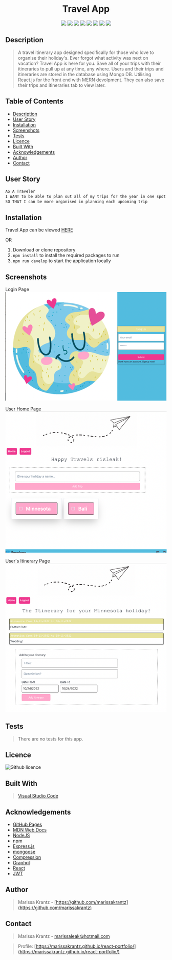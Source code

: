 <h1 align="center">Travel App</h1>
  
<p align="center">
    <img src="https://img.shields.io/badge/VisualStudioCode-blue"/>
    <img src="https://img.shields.io/badge/Javascript-yellow" />
    <img src="https://img.shields.io/badge/-MongoDB-red" />
    <img src="https://img.shields.io/badge/-Express-brightgreen" />
    <img src="https://img.shields.io/badge/-React-blueviolet"/>
    <img src="https://img.shields.io/badge/-Node.js-yellowgreen" />
    <img src="https://img.shields.io/badge/-GraphQL-red" />
    <img src="https://img.shields.io/badge/-ChakraUI-9cf" />
</p>

## Description

> A travel itinerary app designed specifically for those who love to organise their holiday's. Ever forgot what activity was next on vacation? Travel App is here for you. Save all of your trips with their itineraries to pull up at any time, any where. Users and their trips and itineraries are stored in the database using Mongo DB. Utilising React.js for the front end with MERN devolpment. They can also save their trips and itineraries tab to view later. 

 ## Table of Contents 
  - [Description](#description)
  - [User Story](#user-story)
  - [Installation](#installation)
  - [Screenshots](#screenshots)
  - [Tests](#tests)
  - [Licence](#licence)
  - [Built With](#built-with)
  - [Acknowledgements](#acknowledgements)
  - [Author](#author)
  - [Contact](#contact)

## User Story
```
AS A Traveler
I WANT to be able to plan out all of my trips for the year in one spot 
SO THAT I can be more organised in planning each upcoming trip
```

## Installation

Travel App can be viewed [HERE]() 

OR

1. Download or clone repository
2. `npm install` to install the required packages to run
3. `npm run develop` to start the application locally

## Screenshots

Login Page
<img src="client\src\components\images\screenshotLogin.jpg" alt= "Screenshot of travl app landing page">

User Home Page
<img src="client\src\components\images\screenshotHome.jpg" alt= "Screenshot of users home page">

User's Itinerary Page
<img src="client\src\components\images\screenshotItinerary.jpg" alt= "Screenshot of users itinerary page">

## Tests

> There are no tests for this app.

## Licence

![Github licence](http://img.shields.io/badge/license-MIT-blue.svg)

## Built With

> [Visual Studio Code](https://code.visualstudio.com/)

## Acknowledgements

* [GitHub Pages](https://pages.github.com)
* [MDN Web Docs](https://developer.mozilla.org/en-US/)
* [NodeJS](https://nodejs.org/en/)
* [npm](https://www.npmjs.com/)
* [Express.js](https://expressjs.com/)
* [mongoose](https://mongoosejs.com/docs/)
* [Compression](https://www.npmjs.com/package/compression)
* [Graphql](https://graphql.org/)
* [React](https://reactjs.org/)
* [JWT](https://jwt.io/)

## Author

> Marissa Krantz - [https://github.com/marissakrantz](https://github.com/marissakrantz)

## Contact 

> Marissa Krantz - marissaleak@hotmail.com

> Profile: [https://marissakrantz.github.io/react-portfolio/](https://marissakrantz.github.io/react-portfolio/)